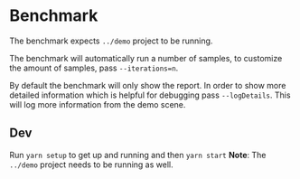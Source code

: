 # Benchmark

The benchmark expects `../demo` project to be running.

The benchmark will automatically run a number of samples, to customize the amount of samples, pass `--iterations=n`.

By default the benchmark will only show the report. In order to show more detailed information which is helpful for debugging pass `--logDetails`.
This will log more information from the demo scene.

## Dev
Run `yarn setup` to get up and running and then `yarn start`
**Note**: The `../demo` project needs to be running as well.